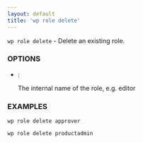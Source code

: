 ```yaml
---
layout: default
title: 'wp role delete'
---
```


`wp role delete` - Delete an existing role.

### OPTIONS

* <role-key>:

    The internal name of the role, e.g. editor

### EXAMPLES

    wp role delete approver

    wp role delete productadmin



